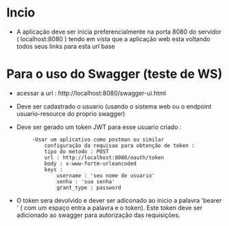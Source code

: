 # Incio
  - A aplicação deve ser inicia preferencialmente na porta 8080 do servidor ( localhost:8080 ) 
  tendo em vista que a aplicação web esta voltando todos seus links para esta url base
  
# Para o uso do Swagger (teste de WS)
>
 - acessar a url : http://localhost:8080/swagger-ui.html
 - Deve ser cadastrado o usuario (usando o sistema web ou o endpoint usuario-resource do proprio swagger)
 - Deve ser gerado um token JWT para esse usuario criado :
 
			-Usar um aplicativo como postman ou similar
				configuração da requisao para obtenção de token :
				tipo do metodo : POST 
				url : http://localhost:8080/oauth/token
				body : x-www-fortm-urleancoded
				keys :
					username : 'seu nome de usuario'
					senha : 'sua senha'
					grant_type : password      
  - O token sera devolvido e dever ser adiconado ao inicio a palavra 'bearer '  ( com um espaço entra a palavra e o token). Este token deve ser adicionado ao swagger para autorização das requisições.
